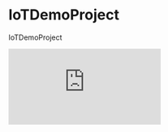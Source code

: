 # IoTDemoProject
IoTDemoProject


<embed src="https://github.com/PanwarParamveer/IoTDemoProject/blob/a910e4b8f626a39745980c5aeae40c6e1ec36424/Document/Internet%20of%20Things%20(IoT).pdf" type="application/pdf">



